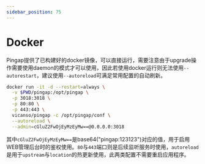 ```yaml
---
sidebar_position: 75
---
```


# Docker


Pingap提供了已构建好的docker镜像，可以直接运行，需要注意由于upgrade操作需要使用daemon的模式才可以使用，因此若使用docker运行则无法使用`--autorestart`，建议使用`--autoreload`可满足常用配置的自动刷新。

```bash
docker run -it -d --restart=always \
  -v $PWD/pingap:/opt/pingap \
  -p 3018:3018 \
  -p 80:80 \
  -p 443:443 \
  vicanso/pingap -c /opt/pingap/conf \
  --autoreload \
  --admin=cGluZ2FwOjEyMzEyMw==@0.0.0.0:3018
```

其中`cGluZ2FwOjEyMzEyMw==`是base64("pingap:123123")对应的值，用于启用WEB管理后台时的鉴权使用。`80`与`443`端口则是后续监听服务时使用，`autoreload`是用于`upstream`与`location`的热更新使用，此两类配置不需要重启应用程序。
